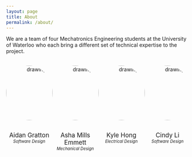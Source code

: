 ```yaml
---
layout: page
title: About
permalink: /about/
---
```


We are a team of four Mechatronics Engineering students at the University of Waterloo who each bring a different set of technical expertise to the project.

<style>
img {
  border-radius: 50%;
}

.column {
    float: left;
    width: 25%;
}

.row:after {
    content: "";
    display: table;
    clear: both;
}
</style>

<br>
<div class="row" style="text-align: center;">
    <div class="column" style="text-align: center;">
        <img src="{{site.baseurl}}/assets/images/profile_pic_placeholder.jpeg" alt="drawing" width="150"/><br><br>
        <p>
            <text style="font-size:120%;">Aidan Gratton</text><br>
            <em style="font-size:80%;">Software Design</em>
        </p>
    </div>
    <div class="column" style="text-align: center;">
        <img src="{{site.baseurl}}/assets/images/profile_pic_placeholder.jpeg" alt="drawing" width="150"/><br><br>
        <p>
            <text style="font-size:120%;">Asha Mills Emmett</text><br>
            <em style="font-size:80%;">Mechanical Design</em>
        </p>
    </div>
    <div class="column" style="text-align: center;">
        <img src="{{site.baseurl}}/assets/images/profile_pic_placeholder.jpeg" alt="drawing" width="150"/><br><br>
        <p>
            <text style="font-size:120%;">Kyle Hong</text><br>
            <em style="font-size:80%;">Electrical Design</em>
        </p>
    </div>
    <div class="column" style="text-align: center;">
        <img src="{{site.baseurl}}/assets/images/profile_pic_placeholder.jpeg" alt="drawing" width="150"/><br><br>
        <p>
            <text style="font-size:120%;">Cindy Li</text><br>
            <em style="font-size:80%;">Software Design</em>
        </p>
    </div>
</div>
